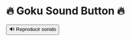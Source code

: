 <!DOCTYPE html>
<html lang="es">
<head>
  <meta charset="UTF-8">
  <title>Goku Sonido</title>
</head>
<body>

<h1>🔥 Goku Sound Button 🔥</h1>

<button onclick="document.getElementById('audio').play()">🔊 Reproducir sonido</button>

<audio id="audio" src="https://www.soundhelix.com/examples/mp3/SoundHelix-Song-1.mp3"></audio>

</body>
</html>
